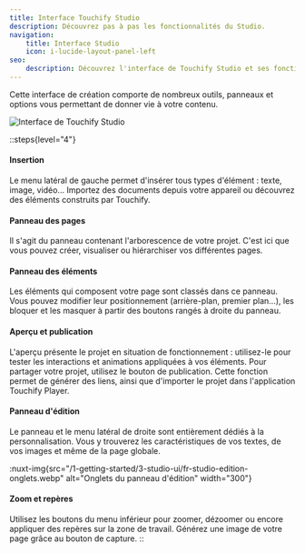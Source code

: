 ```yaml
---
title: Interface Touchify Studio
description: Découvrez pas à pas les fonctionnalités du Studio.
navigation:
    title: Interface Studio
    icon: i-lucide-layout-panel-left
seo:
    description: Découvrez l'interface de Touchify Studio et ses fonctionnalités.
---
```


Cette interface de création comporte de nombreux outils, panneaux et options vous permettant de donner vie à votre contenu.

![Interface de Touchify Studio](/1-getting-started/3-studio-ui/fr-studio-interface.webp)

::steps{level="4"}

#### Insertion

Le menu latéral de gauche permet d'insérer tous types d'élément : texte, image, vidéo... Importez des documents depuis votre appareil ou découvrez des éléments construits par Touchify.

#### Panneau des pages

Il s'agit du panneau contenant l'arborescence de votre projet. C'est ici que vous pouvez créer, visualiser ou hiérarchiser vos différentes pages.

#### Panneau des éléments

Les éléments qui composent votre page sont classés dans ce panneau. Vous pouvez modifier leur positionnement (arrière-plan, premier plan...), les bloquer et les masquer à partir des boutons rangés à droite du panneau.

#### Aperçu et publication

L'aperçu présente le projet en situation de fonctionnement : utilisez-le pour tester les interactions et animations appliquées à vos éléments.
Pour partager votre projet, utilisez le bouton de publication. Cette fonction permet de générer des liens, ainsi que d'importer le projet dans l'application Touchify Player.

#### Panneau d'édition

Le panneau et le menu latéral de droite sont entièrement dédiés à la personnalisation. Vous y trouverez les caractéristiques de vos textes, de vos images et même de la page globale.

:nuxt-img{src="/1-getting-started/3-studio-ui/fr-studio-edition-onglets.webp" alt="Onglets du panneau d'édition" width="300"}

#### Zoom et repères

Utilisez les boutons du menu inférieur pour zoomer, dézoomer ou encore appliquer des repères sur la zone de travail. Générez une image de votre page grâce au bouton de capture.
::
